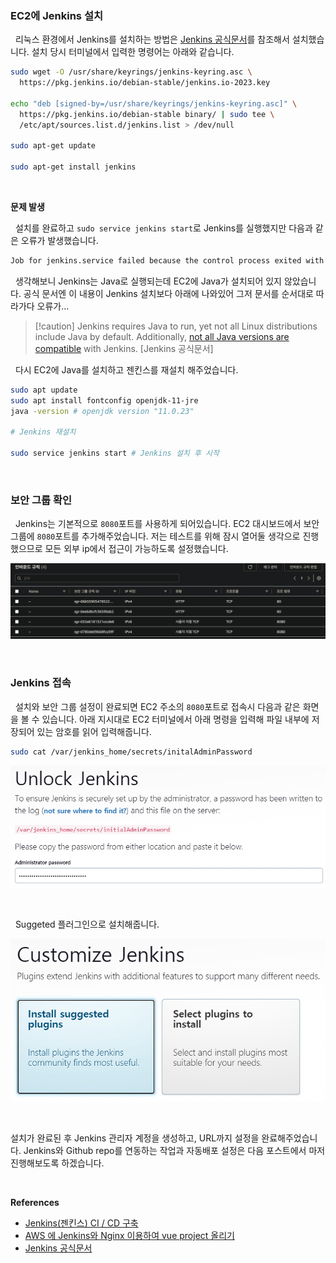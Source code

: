 
### EC2에 Jenkins 설치

&nbsp;&nbsp;리눅스 환경에서 Jenkins를 설치하는 방법은 [Jenkins 공식문서](https://www.jenkins.io/doc/book/installing/linux/)를 참조해서 설치했습니다. 설치 당시 터미널에서 입력한 명령어는 아래와 같습니다.

```bash
sudo wget -O /usr/share/keyrings/jenkins-keyring.asc \
  https://pkg.jenkins.io/debian-stable/jenkins.io-2023.key
  
echo "deb [signed-by=/usr/share/keyrings/jenkins-keyring.asc]" \
  https://pkg.jenkins.io/debian-stable binary/ | sudo tee \
  /etc/apt/sources.list.d/jenkins.list > /dev/null
  
sudo apt-get update

sudo apt-get install jenkins
```

<br>

**문제 발생**

&nbsp;&nbsp;설치를 완료하고 `sudo service jenkins start`로 Jenkins를 실행했지만 다음과 같은 오류가 발생했습니다.

```bash
Job for jenkins.service failed because the control process exited with error code. See "systemctl status jenkins.service" and "journalctl -xeu jenkins.service" for details.
```

&nbsp;&nbsp;생각해보니 Jenkins는 Java로 실행되는데 EC2에 Java가 설치되어 있지 않았습니다. 공식 문서엔 이 내용이 Jenkins 설치보다 아래에 나와있어 그저 문서를 순서대로 따라가다 오류가...

>[!caution] Jenkins requires Java to run, yet not all Linux distributions include Java by default. Additionally, [not all Java versions are compatible](https://www.jenkins.io/doc/book/platform-information/support-policy-java/) with Jenkins. [Jenkins 공식문서]

&nbsp;&nbsp;다시 EC2에 Java를 설치하고 젠킨스를 재설치 해주었습니다.

```bash
sudo apt update
sudo apt install fontconfig openjdk-11-jre
java -version # openjdk version "11.0.23"

# Jenkins 재설치

sudo service jenkins start # Jenkins 설치 후 시작
```


<br>

### 보안 그룹 확인

&nbsp;&nbsp;Jenkins는 기본적으로 `8080`포트를 사용하게 되어있습니다. EC2 대시보드에서 보안그룹에 `8080`포트를 추가해주었습니다. 저는 테스트를 위해 잠시 열어둘 생각으로 진행했으므로 모든 외부 ip에서 접근이 가능하도록 설정했습니다.

![EC2 보안그룹|](./images/보안그룹.png)

<br>

### Jenkins 접속

&nbsp;&nbsp;설치와 보안 그룹 설정이 완료되면 EC2 주소의 `8080`포트로 접속시 다음과 같은 화면을 볼 수 있습니다. 아래 지시대로 EC2 터미널에서 아래 명령을 입력해 파일 내부에 저장되어 있는 암호를 읽어 입력해줍니다.

```bash
sudo cat /var/jenkins_home/secrets/initalAdminPassword
```

![젠킨스 락|](./images/jenkins_lock.png)

<br>

&nbsp;&nbsp;Suggeted 플러그인으로 설치해줍니다.

![jenkins option|600](./images/customize_jenkins.png)

<br>

설치가 완료된 후 Jenkins 관리자 계정을 생성하고, URL까지 설정을 완료해주었습니다. Jenkins와 Github repo를 연동하는 작업과 자동배포 설정은 다음 포스트에서 마저 진행해보도록 하겠습니다.

<br>

**References**
- [Jenkins(젠킨스) CI / CD 구축](https://humanwater.tistory.com/15)
- [AWS 에 Jenkins와 Nginx 이용하여 vue project 올리기](https://zakelstorm.tistory.com/133)
- [Jenkins 공식문서](https://www.jenkins.io/doc/book/installing/linux/)